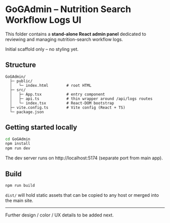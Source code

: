 # GoGAdmin – Nutrition Search Workflow Logs UI

This folder contains a **stand-alone React admin panel** dedicated to reviewing and managing nutrition-search workflow logs.

Initial scaffold only – no styling yet.

## Structure
```
GoGAdmin/
  ├─ public/
  │   └─ index.html        # root HTML
  ├─ src/
  │   ├─ App.tsx           # entry component
  │   ├─ api.ts            # thin wrapper around /api/logs routes
  │   └─ index.tsx         # React-DOM bootstrap
  ├─ vite.config.ts        # Vite config (React + TS)
  └─ package.json
```

## Getting started locally
```bash
cd GoGAdmin
npm install
npm run dev
```
The dev server runs on http://localhost:5174 (separate port from main app).

## Build
```bash
npm run build
```
`dist/` will hold static assets that can be copied to any host or merged into the main site.

---
Further design / color / UX details to be added next.
